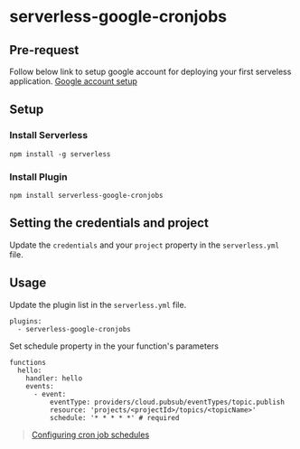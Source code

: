 # serverless-google-cronjobs

## Pre-request
Follow below link to setup google account for deploying your first serveless application. [Google account setup](https://www.serverless.com/framework/docs/providers/google/guide/credentials/)

## Setup

### Install Serverless
```
npm install -g serverless
```
### Install Plugin
```
npm install serverless-google-cronjobs
```

## Setting the credentials and project
Update the ``credentials`` and your ``project`` property in the ``serverless.yml`` file.

## Usage

Update the plugin list in the ``serverless.yml`` file.
```
plugins:
  - serverless-google-cronjobs
```
Set schedule property in the your function's parameters
```
functions
  hello:
    handler: hello
    events:
      - event:
          eventType: providers/cloud.pubsub/eventTypes/topic.publish
          resource: 'projects/<projectId>/topics/<topicName>'
          schedule: '* * * * *' # required
```
>[Configuring cron job schedules](https://cloud.google.com/scheduler/docs/configuring/cron-job-schedules)
